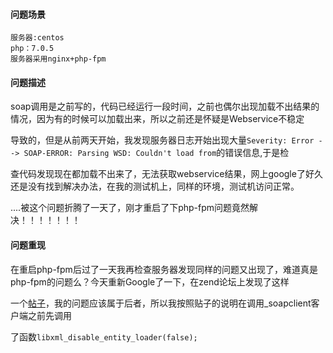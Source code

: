 #### 问题场景
```
服务器:centos
php：7.0.5
服务器采用nginx+php-fpm
```

####  问题描述

soap调用是之前写的，代码已经运行一段时间，之前也偶尔出现加载不出结果的情况，因为有的时候可以加载出来，所以之前还是怀疑是Webservice不稳定

导致的，但是从前两天开始，我发现服务器日志开始出现大量`Severity: Error --> SOAP-ERROR: Parsing WSD: Couldn't load from`的错误信息,于是检

查代码发现现在都加载不出来了，无法获取webservice结果，网上google了好久还是没有找到解决办法，在我的测试机上，同样的环境，测试机访问正常。


....被这个问题折腾了一天了，刚才重启了下php-fpm问题竟然解决！！！！！！！

####  问题重现 

在重启php-fpm后过了一天我再检查服务器发现同样的问题又出现了，难道真是php-fpm的问题么？今天重新Google了一下，在zend论坛上发现了这样

一个[帖子](http://forums.zend.com/viewtopic.php?f=8&t=116708)，我的问题应该属于后者，所以我按照贴子的说明在调用_soapclient客户端之前先调用

了函数`libxml_disable_entity_loader(false);`

